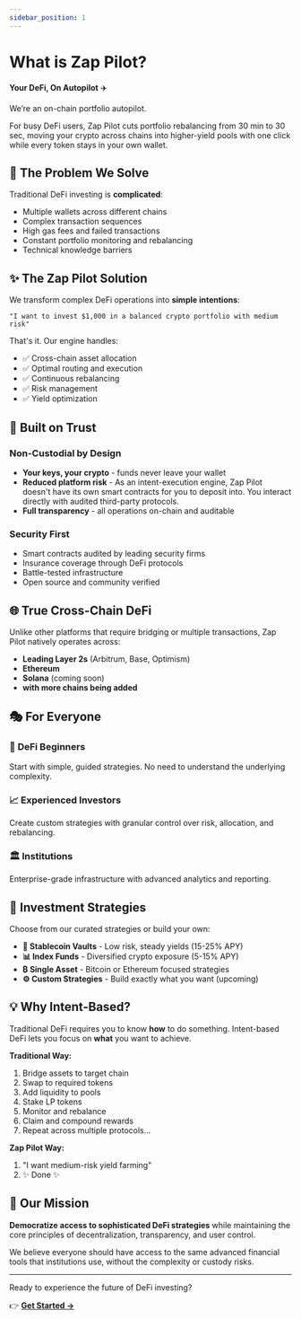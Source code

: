 ```yaml
---
sidebar_position: 1
---
```


# What is Zap Pilot?

**Your DeFi, On Autopilot** ✈️

We’re an on-chain portfolio autopilot.

For busy DeFi users, Zap Pilot cuts portfolio rebalancing from 30 min to 30 sec, moving your crypto
across chains into higher-yield pools with one click while every token stays in your own wallet.

## 🎯 The Problem We Solve

Traditional DeFi investing is **complicated**:

- Multiple wallets across different chains
- Complex transaction sequences
- High gas fees and failed transactions
- Constant portfolio monitoring and rebalancing
- Technical knowledge barriers

## ✨ The Zap Pilot Solution

We transform complex DeFi operations into **simple intentions**:

```
"I want to invest $1,000 in a balanced crypto portfolio with medium risk"
```

That's it. Our engine handles:

- ✅ Cross-chain asset allocation
- ✅ Optimal routing and execution
- ✅ Continuous rebalancing
- ✅ Risk management
- ✅ Yield optimization

## 🔐 Built on Trust

### Non-Custodial by Design

- **Your keys, your crypto** - funds never leave your wallet
- **Reduced platform risk** - As an intent-execution engine, Zap Pilot doesn't have its own smart
  contracts for you to deposit into. You interact directly with audited third-party protocols.
- **Full transparency** - all operations on-chain and auditable

### Security First

- Smart contracts audited by leading security firms
- Insurance coverage through DeFi protocols
- Battle-tested infrastructure
- Open source and community verified

## 🌐 True Cross-Chain DeFi

Unlike other platforms that require bridging or multiple transactions, Zap Pilot natively operates
across:

- **Leading Layer 2s** (Arbitrum, Base, Optimism)
- **Ethereum**
- **Solana** (coming soon)
- **with more chains being added**

## 🎭 For Everyone

### 🔰 **DeFi Beginners**

Start with simple, guided strategies. No need to understand the underlying complexity.

### 📈 **Experienced Investors**

Create custom strategies with granular control over risk, allocation, and rebalancing.

### 🏛️ **Institutions**

Enterprise-grade infrastructure with advanced analytics and reporting.

## 🚀 Investment Strategies

Choose from our curated strategies or build your own:

- **🏦 Stablecoin Vaults** - Low risk, steady yields (15-25% APY)
- **📊 Index Funds** - Diversified crypto exposure (5-15% APY)
- **₿ Single Asset** - Bitcoin or Ethereum focused strategies
- **⚙️ Custom Strategies** - Build exactly what you want (upcoming)

## 💡 Why Intent-Based?

Traditional DeFi requires you to know **how** to do something. Intent-based DeFi lets you focus on
**what** you want to achieve.

**Traditional Way:**

1. Bridge assets to target chain
2. Swap to required tokens
3. Add liquidity to pools
4. Stake LP tokens
5. Monitor and rebalance
6. Claim and compound rewards
7. Repeat across multiple protocols...

**Zap Pilot Way:**

1. "I want medium-risk yield farming"
2. ✨ Done ✨

## 🎯 Our Mission

**Democratize access to sophisticated DeFi strategies** while maintaining the core principles of
decentralization, transparency, and user control.

We believe everyone should have access to the same advanced financial tools that institutions use,
without the complexity or custody risks.

---

Ready to experience the future of DeFi investing?

👉 **[Get Started →](./getting-started)**
